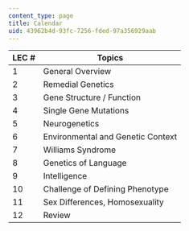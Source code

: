 ```yaml
---
content_type: page
title: Calendar
uid: 43962b4d-93fc-7256-fded-97a356929aab
---
```


| LEC # | Topics |
| --- | --- |
| 1 | General Overview |
| 2 | Remedial Genetics |
| 3 | Gene Structure / Function |
| 4 | Single Gene Mutations |
| 5 | Neurogenetics |
| 6 | Environmental and Genetic Context |
| 7 | Williams Syndrome |
| 8 | Genetics of Language |
| 9 | Intelligence |
| 10 | Challenge of Defining Phenotype |
| 11 | Sex Differences, Homosexuality |
| 12 | Review